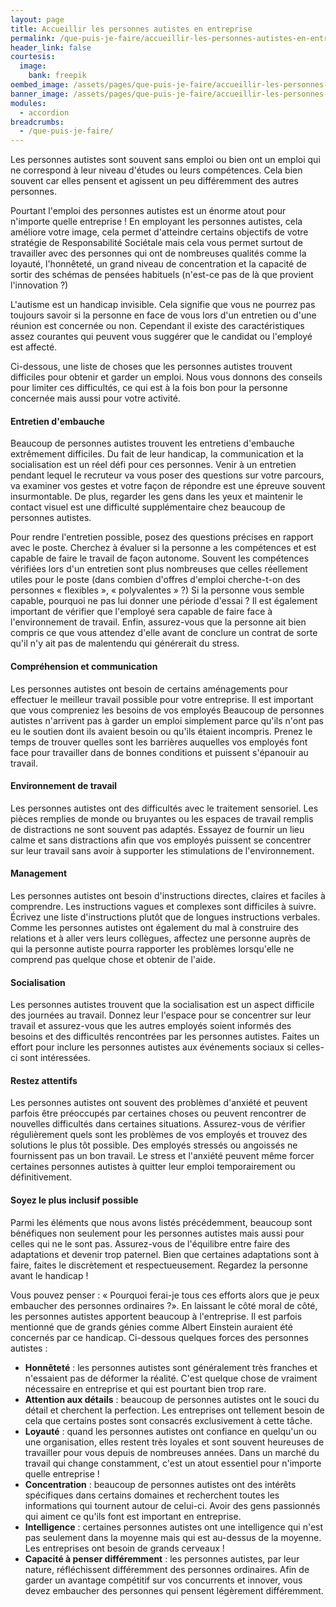 ```yaml
---
layout: page
title: Accueillir les personnes autistes en entreprise
permalink: /que-puis-je-faire/accueillir-les-personnes-autistes-en-entreprise
header_link: false
courtesis:
  image:
    bank: freepik
oembed_image: /assets/pages/que-puis-je-faire/accueillir-les-personnes-autistes-en-entreprise/opengraph.jpg
banner_image: /assets/pages/que-puis-je-faire/accueillir-les-personnes-autistes-en-entreprise/banner.jpg
modules:
  - accordion
breadcrumbs:
  - /que-puis-je-faire/
---
```



Les personnes autistes sont souvent sans emploi ou bien ont un emploi qui ne correspond à leur niveau d'études ou leurs compétences.
Cela bien souvent car elles pensent et agissent un peu différemment des autres personnes.

Pourtant l'emploi des personnes autistes est un énorme atout pour n'importe quelle entreprise&nbsp;!
En employant les personnes autistes, cela améliore votre image, cela permet d'atteindre certains objectifs de votre stratégie de Responsabilité Sociétale
mais cela vous permet surtout de travailler avec des personnes qui ont de nombreuses qualités comme la loyauté, l'honnêteté, un grand niveau de concentration et la capacité de sortir des schémas de pensées habituels
(n'est-ce pas de là que provient l'innovation&nbsp;?)

L'autisme est un handicap invisible. Cela signifie que vous ne pourrez pas toujours savoir si la personne en face de vous lors d'un entretien ou d'une réunion est concernée ou non.
Cependant il existe des caractéristiques assez courantes qui peuvent vous suggérer que le candidat ou l'employé est affecté.

Ci-dessous, une liste de choses que les personnes autistes trouvent difficiles pour obtenir et garder un emploi.
Nous vous donnons des conseils pour limiter ces difficultés, ce qui est à la fois bon pour la personne concernée mais aussi pour votre activité.


<amp-accordion animate expand-single-section disable-session-states>
 <section expanded>
  <h4 class="n"><span></span>Entretien d'embauche</h4>
  <div>
<p>Beaucoup de personnes autistes trouvent les entretiens d'embauche extrêmement difficiles. Du fait de leur handicap, la communication et la socialisation est un réel défi pour ces personnes. 
Venir à un entretien pendant lequel le recruteur va vous 
poser des questions sur votre parcours, va examiner vos gestes et votre façon de répondre est une épreuve souvent insurmontable.
De plus, regarder les gens dans les yeux et maintenir le contact visuel est une difficulté supplémentaire chez beaucoup de personnes autistes.</p>

<p>Pour rendre l'entretien possible, posez des questions précises en rapport avec le poste.
Cherchez à évaluer si la personne a les compétences et est capable de faire le travail de façon autonome. Souvent les compétences vérifiées
lors d'un entretien sont plus nombreuses que celles réellement utiles pour le poste (dans combien d'offres d'emploi cherche-t-on des personnes «&nbsp;flexibles&nbsp;», «&nbsp;polyvalentes&nbsp;»&nbsp;?)
Si la personne vous semble capable, pourquoi ne pas lui donner une période d'essai&nbsp;?
Il est également important de vérifier que l'employé sera capable de faire face à l'environnement de travail.
Enfin, assurez-vous que la personne ait bien compris ce que vous attendez d'elle avant de conclure un contrat de sorte qu'il n'y ait pas de malentendu qui générerait du stress.</p>
  </div>
 </section>
 <section>
  <h4 class="n"><span></span>Compréhension et communication</h4>
  <div>
<p>Les personnes autistes ont besoin de certains aménagements pour effectuer le meilleur travail possible pour votre entreprise.
Il est important que vous compreniez les besoins de vos employés
Beaucoup de personnes autistes n'arrivent pas à garder un emploi simplement parce qu'ils n'ont pas eu le soutien dont ils avaient besoin ou qu'ils étaient incompris.
Prenez le temps de trouver quelles sont les barrières auquelles vos employés font face pour travailler dans de bonnes conditions et puissent s'épanouir au travail.</p>
  </div>
 </section>
 <section>
  <h4 class="n"><span></span>Environnement de travail</h4>
  <div>
<p>Les personnes autistes ont des difficultés avec le traitement sensoriel. Les pièces remplies de monde ou bruyantes ou les espaces de travail remplis de distractions ne sont souvent pas adaptés.
Essayez de fournir un lieu calme et sans distractions afin que vos employés puissent se concentrer sur leur travail sans avoir à supporter les stimulations de l'environnement.</p>
  </div>
 </section>
 <section>
  <h4 class="n"><span></span>Management</h4>
  <div>
<p>Les personnes autistes ont besoin d'instructions directes, claires et faciles à comprendre. Les instructions vagues et complexes sont difficiles à suivre.
Écrivez une liste d'instructions plutôt que de longues instructions verbales. Comme les personnes autistes ont également du mal à construire des relations et à aller vers leurs collègues,
affectez une personne auprès de qui la personne autiste pourra rapporter les problèmes 
lorsqu'elle ne comprend pas quelque chose et obtenir de l'aide.</p>
  </div>
 </section>
 <section>
  <h4 class="n"><span></span>Socialisation</h4>
  <div>
<p>Les personnes autistes trouvent que la socialisation est un aspect difficile des journées au travail.
Donnez leur l'espace pour se concentrer sur leur travail et assurez-vous que les autres employés soient informés des besoins et des difficultés rencontrées par les personnes autistes.
Faites un effort pour inclure les personnes autistes aux événements sociaux si celles-ci sont intéressées.</p>
  </div>
 </section>
 <section>
  <h4 class="n"><span></span>Restez attentifs</h4>
  <div>
<p>Les personnes autistes ont souvent des problèmes d'anxiété et peuvent parfois être préoccupés par certaines choses ou peuvent rencontrer de nouvelles difficultés dans certaines situations.
Assurez-vous de vérifier régulièrement quels sont les problèmes de vos employés et trouvez des solutions le plus tôt possible.
Des employés stressés ou angoissés ne fournissent pas un bon travail. Le stress et l'anxiété peuvent même forcer certaines personnes autistes à quitter leur emploi temporairement ou définitivement.</p>
  </div>
 </section>
 <section>
  <h4 class="n"><span></span>Soyez le plus inclusif possible</h4>
  <div>
<p>Parmi les éléments que nous avons listés précédemment, beaucoup sont bénéfiques non seulement pour les personnes autistes mais aussi pour celles qui ne le sont pas.
Assurez-vous de l'équilibre entre faire des adaptations et devenir trop paternel.
Bien que certaines adaptations sont à faire, faites le discrètement et respectueusement. Regardez la personne avant le handicap&nbsp;!</p>

<p>Vous pouvez penser&nbsp;: «&nbsp;Pourquoi ferai-je tous ces efforts alors que je peux embaucher des personnes ordinaires&nbsp;?».
En laissant le côté moral de côté, les personnes autistes apportent beaucoup à l'entreprise. Il est parfois mentionné que de grands génies comme Albert Einstein auraient été concernés par ce handicap.
Ci-dessous quelques forces des personnes autistes&nbsp;:</p>
<ul>
 <li><strong>Honnêteté</strong> : les personnes autistes sont généralement très franches et n'essaient pas de déformer la réalité. C'est quelque chose de vraiment nécessaire en entreprise et qui est pourtant bien trop rare.</li>
 <li><strong>Attention aux détails</strong> : beaucoup de personnes autistes ont le souci du détail et cherchent la perfection. Les entreprises ont tellement besoin de cela que certains postes sont consacrés exclusivement à cette tâche.</li>
 <li><strong>Loyauté</strong> : quand les personnes autistes ont confiance en quelqu'un ou une organisation, elles restent très loyales et sont souvent heureuses de travailler pour vous depuis de nombreuses années. Dans un marché du travail qui change constamment, c'est un atout essentiel pour n'importe quelle entreprise&nbsp;!</li>
 <li><strong>Concentration</strong> : beaucoup de personnes autistes ont des intérêts spécifiques dans certains domaines et recherchent toutes les informations qui tournent autour de celui-ci. Avoir des gens passionnés qui aiment ce qu'ils font est important en entreprise.</li>
 <li><strong>Intelligence</strong> : certaines personnes autistes ont une intelligence qui n'est pas seulement dans la moyenne mais qui est au-dessus de la moyenne. Les entreprises ont besoin de grands cerveaux&nbsp;!</li>
 <li> <strong>Capacité à penser différemment</strong> : les personnes autistes, par leur nature, réfléchissent différemment des personnes ordinaires. Afin de garder un avantage compétitif sur vos concurrents et innover, vous devez embaucher des personnes qui pensent légèrement différemment.</li>
</ul>
  </div>
 </section>
</amp-accordion>


